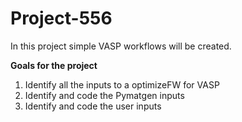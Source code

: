 # Project-556
In this project simple VASP workflows will be created.

**Goals for the project**

1. Identify all the inputs to a optimizeFW for VASP
2. Identify and code the Pymatgen inputs
3. Identify and code the user inputs